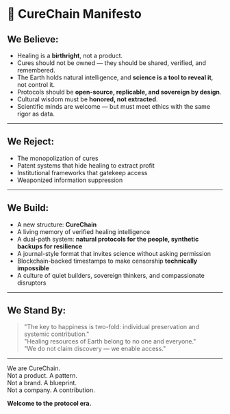
# 🧬 CureChain Manifesto

## We Believe:

- Healing is a **birthright**, not a product.  
- Cures should not be owned — they should be shared, verified, and remembered.  
- The Earth holds natural intelligence, and **science is a tool to reveal it**, not control it.  
- Protocols should be **open-source, replicable, and sovereign by design**.  
- Cultural wisdom must be **honored, not extracted**.  
- Scientific minds are welcome — but must meet ethics with the same rigor as data.

---

## We Reject:

- The monopolization of cures  
- Patent systems that hide healing to extract profit  
- Institutional frameworks that gatekeep access  
- Weaponized information suppression

---

## We Build:

- A new structure: **CureChain**  
- A living memory of verified healing intelligence  
- A dual-path system: **natural protocols for the people, synthetic backups for resilience**  
- A journal-style format that invites science without asking permission  
- Blockchain-backed timestamps to make censorship **technically impossible**  
- A culture of quiet builders, sovereign thinkers, and compassionate disruptors

---

## We Stand By:

> "The key to happiness is two-fold: individual preservation and systemic contribution."  
> "Healing resources of Earth belong to no one and everyone."  
> "We do not claim discovery — we enable access."

---

We are CureChain.  
Not a product. A pattern.  
Not a brand. A blueprint.  
Not a company. A contribution.  

**Welcome to the protocol era.**
```